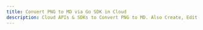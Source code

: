 ---title: Convert PNG to MD via Go SDK in Clouddescription: Cloud APIs & SDKs to Convert PNG to MD. Also Create, Edit & Render Microsoft Word & OpenOffice documents in the Cloud.---